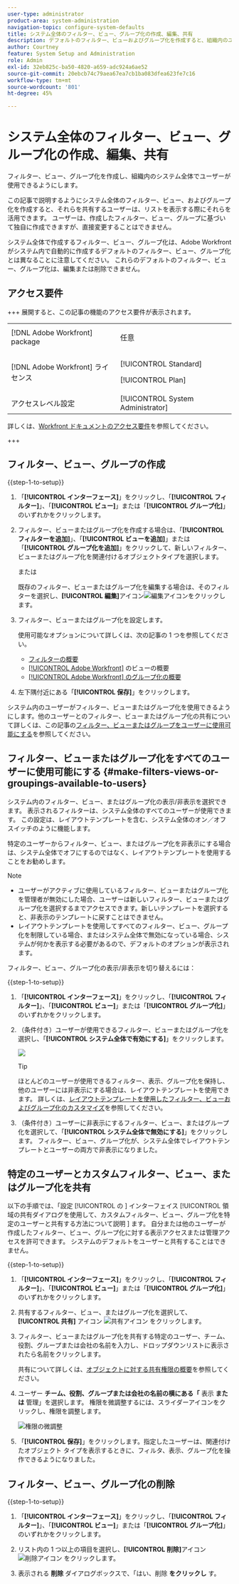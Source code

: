 ```yaml
---
user-type: administrator
product-area: system-administration
navigation-topic: configure-system-defaults
title: システム全体のフィルター、ビュー、グループ化の作成、編集、共有
description: デフォルトのフィルター、ビューおよびグループ化を作成すると、組織内のユーザーが使用できるようなります。
author: Courtney
feature: System Setup and Administration
role: Admin
exl-id: 32eb825c-ba50-4820-a659-adc924a6ae52
source-git-commit: 20ebcb74c79aea67ea7cb1ba083dfea623fe7c16
workflow-type: tm+mt
source-wordcount: '801'
ht-degree: 45%

---
```


# システム全体のフィルター、ビュー、グループ化の作成、編集、共有

<!-- Audited: 5/2025 -->

<!--
<p data-mc-conditions="QuicksilverOrClassic.Draft mode">***DON'T DELETE, DRAFT OR HIDE THIS ARTICLE. IT IS LINKED TO THE PRODUCT, THROUGH THE CONTEXT SENSITIVE HELP LINKS. **</p>
-->

フィルター、ビュー、グループ化を作成し、組織内のシステム全体でユーザーが使用できるようにします。

この記事で説明するようにシステム全体のフィルター、ビュー、およびグループ化を作成すると、それらを共有するユーザーは、リストを表示する際にそれらを活用できます。 ユーザーは、作成したフィルター、ビュー、グループに基づいて独自に作成できますが、直接変更することはできません。

システム全体で作成するフィルター、ビュー、グループ化は、Adobe Workfrontがシステム内で自動的に作成するデフォルトのフィルター、ビュー、グループ化とは異なることに注意してください。 これらのデフォルトのフィルター、ビュー、グループ化は、編集または削除できません。

## アクセス要件

+++ 展開すると、この記事の機能のアクセス要件が表示されます。

<table style="table-layout:auto"> 
 <col> 
 <col> 
 <tbody> 
  <tr> 
   <td>[!DNL Adobe Workfront] package</td> 
   <td><p>任意</p></td> 
  </tr> 
  <tr> 
   <td>[!DNL Adobe Workfront] ライセンス</td> 
   <td><p>[!UICONTROL Standard]</p>
       <p>[!UICONTROL Plan]</p></td>
  </tr> 
  <tr> 
   <td>アクセスレベル設定</td> 
   <td>[!UICONTROL System Administrator]</td> 
  </tr> 
 </tbody> 
</table>

詳しくは、[Workfront ドキュメントのアクセス要件](/help/quicksilver/administration-and-setup/add-users/access-levels-and-object-permissions/access-level-requirements-in-documentation.md)を参照してください。

+++

## フィルター、ビュー、グループの作成

{{step-1-to-setup}}


1. 「**[!UICONTROL インターフェース]**」をクリックし、「**[!UICONTROL フィルター]**」、「**[!UICONTROL ビュー]**」または「**[!UICONTROL グループ化]**」のいずれかをクリックします。

1. フィルター、ビューまたはグループ化を作成する場合は、「**[!UICONTROL フィルターを追加]**」、「**[!UICONTROL ビューを追加]**」または「**[!UICONTROL グループ化を追加]**」をクリックして、新しいフィルター、ビューまたはグループ化を関連付けるオブジェクトタイプを選択します。

   または

   既存のフィルター、ビューまたはグループ化を編集する場合は、そのフィルターを選択し、**[!UICONTROL 編集]**&#x200B;アイコン![編集アイコン](assets/edit-icon.png)をクリックします。

1. フィルター、ビューまたはグループ化を設定します。

   使用可能なオプションについて詳しくは、次の記事の 1 つを参照してください。

   * [フィルターの概要](../../../reports-and-dashboards/reports/reporting-elements/filters-overview.md)
   * [[!UICONTROL Adobe Workfront]](../../../reports-and-dashboards/reports/reporting-elements/views-overview.md) のビューの概要
   * [[!UICONTROL Adobe Workfront] のグループ化の概要](../../../reports-and-dashboards/reports/reporting-elements/groupings-overview.md)

1. 左下隅付近にある「**[!UICONTROL 保存]**」をクリックします。

システム内のユーザーがフィルター、ビューまたはグループ化を使用できるようにします。他のユーザーとのフィルター、ビューまたはグループ化の共有について詳しくは、この記事の[フィルター、ビューまたはグループをユーザーに使用可能にする](#make-filters-views-or-groupings-available-to-users)を参照してください。


## フィルター、ビューまたはグループ化をすべてのユーザーに使用可能にする {#make-filters-views-or-groupings-available-to-users}

システム内のフィルター、ビュー、またはグループ化の表示/非表示を選択できます。 表示されるフィルターは、システム全体のすべてのユーザーが使用できます。 この設定は、レイアウトテンプレートを含む、システム全体のオン／オフスイッチのように機能します。

特定のユーザーからフィルター、ビュー、またはグループ化を非表示にする場合は、システム全体でオフにするのではなく、レイアウトテンプレートを使用することをお勧めします。

>[!NOTE]
>
>* ユーザーがアクティブに使用しているフィルター、ビューまたはグループ化を管理者が無効にした場合、ユーザーは新しいフィルター、ビューまたはグループ化を選択するまでアクセスできます。新しいテンプレートを選択すると、非表示のテンプレートに戻すことはできません。
>* レイアウトテンプレートを使用してすべてのフィルター、ビュー、グループ化を制限している場合、またはシステム全体で無効になっている場合、システムが何かを表示する必要があるので、デフォルトのオプションが表示されます。

フィルター、ビュー、グループ化の表示/非表示を切り替えるには：

{{step-1-to-setup}}

1. 「**[!UICONTROL インターフェース]**」をクリックし、「**[!UICONTROL フィルター]**」、「**[!UICONTROL ビュー]**」または「**[!UICONTROL グループ化]**」のいずれかをクリックします。

1. （条件付き）ユーザーが使用できるフィルター、ビューまたはグループ化を選択し、「**[!UICONTROL システム全体で有効にする]**」をクリックします。

   ![](assets/enable-system-wide-fvg.png)

   >[!TIP]
   >
   >ほとんどのユーザーが使用できるフィルター、表示、グループ化を保持し、他のユーザーには非表示にする場合は、レイアウトテンプレートを使用できます。 詳しくは、[レイアウトテンプレートを使用したフィルター、ビューおよびグループ化のカスタマイズ](/help/quicksilver/administration-and-setup/customize-workfront/use-layout-templates/customize-fvg-list-controls-layout-template.md)を参照してください。

1. （条件付き）ユーザーに非表示にするフィルター、ビュー、またはグループ化を選択して、「**[!UICONTROL システム全体で無効にする]**」をクリックします。 フィルター、ビュー、グループ化が、システム全体でレイアウトテンプレートとユーザーの両方で非表示になりました。


## 特定のユーザーとカスタムフィルター、ビュー、またはグループ化を共有

以下の手順では、「設定 [!UICONTROL  の ] インターフェイス [!UICONTROL  領域の共有ダイアログを使用して、カスタムフィルター、ビュー、グループ化を特定のユーザーと共有する方法について説明 ] ます。 自分または他のユーザーが作成したフィルター、ビュー、グループ化に対する表示アクセスまたは管理アクセスを許可できます。 システムのデフォルトをユーザーと共有することはできません。


{{step-1-to-setup}}

1. 「**[!UICONTROL インターフェース]**」をクリックし、「**[!UICONTROL フィルター]**」、「**[!UICONTROL ビュー]**」または「**[!UICONTROL グループ化]**」のいずれかをクリックします。

1. 共有するフィルター、ビュー、またはグループ化を選択して、**[!UICONTROL 共有]** アイコン ![ 共有アイコン ](assets/share-icon.png) をクリックします。
1. フィルター、ビューまたはグループ化を共有する特定のユーザー、チーム、役割、グループまたは会社の名前を入力し、ドロップダウンリストに表示されたら名前をクリックします。

   共有について詳しくは、[オブジェクトに対する共有権限の概要](../../../workfront-basics/grant-and-request-access-to-objects/sharing-permissions-on-objects-overview.md)を参照してください。

1. ユーザー **チーム、役割、グループまたは会社の名前の横にある「** 表示 **または** 管理」を選択します。 権限を微調整するには、スライダーアイコンをクリックし、権限を調整します。

   ![ 権限の微調整 ](assets/fine-tune-permissions.png)

1. 「**[!UICONTROL 保存]**」をクリックします。指定したユーザーは、関連付けたオブジェクト タイプを表示するときに、フィルタ、表示、グループ化を操作できるようになりました。


## フィルター、ビュー、グループ化の削除

{{step-1-to-setup}}

1. 「**[!UICONTROL インターフェース]**」をクリックし、「**[!UICONTROL フィルター]**」、「**[!UICONTROL ビュー]**」または「**[!UICONTROL グループ化]**」のいずれかをクリックします。

1. リスト内の 1 つ以上の項目を選択し、**[!UICONTROL 削除]**&#x200B;アイコン ![削除アイコン](assets/delete.png) をクリックします。

1. 表示される **削除** ダイアログボックスで、「はい、削除 **をクリックし** す。
